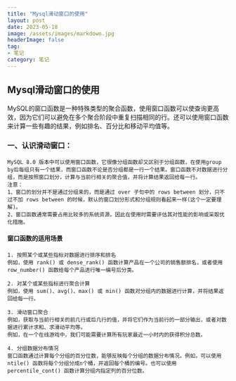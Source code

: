 ```yaml
---
title: "Mysql滑动窗口的使用"
layout: post
date: 2023-05-18
image: /assets/images/markdown.jpg
headerImage: false
tag:
- 笔记
category: 笔记
---
```


## Mysql滑动窗口的使用

 MySQL的窗口函数是一种特殊类型的聚合函数，使用窗口函数可以使查询更高效，因为它们可以避免在多个聚合阶段中重复扫描相同的行。还可以使用窗口函数来计算一些有趣的结果，例如排名、百分比和移动平均值等。
	
### 一、认识滑动窗口：    

	MySQL 8.0 版本中可以使用窗口函数，它很像分组函数却又区别于分组函数，在使用group by后每组只有一个结果，而窗口函数不论是否分组都是一行一个结果。窗口函数不对数据进行分组，而是按照窗口划分，计算与当前行相关的聚合值，并将计算结果返回给每一行。 
	注意：
	1、窗口的划分并不是通过分组来的，而是通过 over 子句中的 rows between 划分，只不过不加 rows between 的时候，默认的窗口划分形式和分组规则看起来一样(这个一定要理解)。  
	2、窗口函数通常需要占用比较多的系统资源，因此在使用时需要评估其对性能的影响或采取优化措施。
		
#### 窗口函数的适用场景  

	1. 按照某个或某些指标对数据进行排序和排名
	例如，使用 rank() 或 dense_rank() 函数计算产品在一个公司的销售额排名，或者使用 row_number() 函数给每个产品进行唯一编号后分类。
	
	2. 对某个或某些指标进行聚合计算  
	例如，使用 sum()、avg()、max() 或 min() 函数对分组内的数据进行计算，并将结果返回给每一行。
	
	3. 滑动窗口聚合  
	例如，获取与当前行相关的前几行或后几行的值，并将它们作为当前行的一部分输出，或者对数据进行累计求和、求滑动平均等。
	例如，在一个在线游戏中，我们可能需要计算所有玩家最近一小时内的获得积分总数。
	
	4. 分组数据分布情况
	窗口函数通过计算每个分组的百分位数，能够反映每个分组的数据分布情况。例如，可以使用 ntile() 函数将每个分组分成n个桶，并返回每个桶的编号。也可以使用 percentile_cont() 函数计算分组内指定列的百分位数。



	